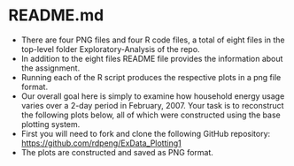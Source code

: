 README.md
=======
* There are four PNG files and four R code files, a total of eight files in the top-level folder Exploratory-Analysis of the repo.
* In addition to the eight files README file provides the information about the assignment.
* Running each of the R script produces the respective plots in a png file format.
* Our overall goal here is simply to examine how household energy usage varies over a 2-day period in February, 2007. Your task is to reconstruct the following plots below, all of which were constructed using the base plotting system.
* First you will need to fork and clone the following GitHub repository: https://github.com/rdpeng/ExData_Plotting1
* The plots are constructed and saved as PNG format.


